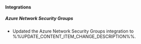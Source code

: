
#### Integrations

##### Azure Network Security Groups

- Updated the Azure Network Security Groups integration to %%UPDATE_CONTENT_ITEM_CHANGE_DESCRIPTION%%.
